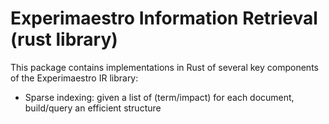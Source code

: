 # Experimaestro Information Retrieval (rust library)

This package contains implementations in Rust of several key components of the Experimaestro IR library:

- Sparse indexing: given a list of (term/impact) for each document, build/query an efficient structure